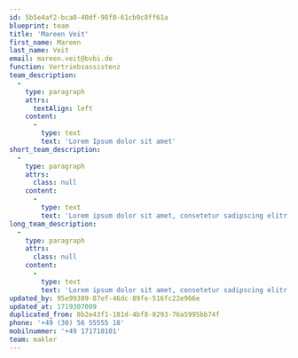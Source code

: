 ```yaml
---
id: 5b5e4af2-bca0-40df-98f0-61cb9c8ff61a
blueprint: team
title: 'Mareen Veit'
first_name: Mareen
last_name: Veit
email: mareen.veit@bvbi.de
function: Vertriebsassistenz
team_description:
  -
    type: paragraph
    attrs:
      textAlign: left
    content:
      -
        type: text
        text: 'Lorem Ipsum dolor sit amet'
short_team_description:
  -
    type: paragraph
    attrs:
      class: null
    content:
      -
        type: text
        text: 'Lorem ipsum dolor sit amet, consetetur sadipscing elitr, sed diam nonumy eirmod tempor invidunt ut labore et dolore magna aliquyam erat, sed diam voluptua. Lorem ipsum dolor sit amet, consetetur sadipscing elitr, sed diam nonumy eirmod tempor invidunt ut labore et dolore magna aliquyam erat, sed diam voluptua. '
long_team_description:
  -
    type: paragraph
    attrs:
      class: null
    content:
      -
        type: text
        text: 'Lorem ipsum dolor sit amet, consetetur sadipscing elitr, sed diam nonumy eirmod tempor invidunt ut labore et dolore magna aliquyam erat, sed diam voluptua. Lorem ipsum dolor sit amet, consetetur sadipscing elitr, sed diam nonumy eirmod tempor invidunt ut labore et dolore magna aliquyam erat, sed diam voluptua. Lorem ipsum dolor sit amet, consetetur sadipscing elitr, sed diam nonumy eirmod tempor invidunt ut labore et dolore magna aliquyam erat, sed diam voluptua. Lorem ipsum dolor sit amet, consetetur sadipscing elitr, sed diam nonumy eirmod tempor invidunt ut labore et dolore magna aliquyam erat, sed diam voluptua. '
updated_by: 95e99389-87ef-46dc-89fe-516fc22e966e
updated_at: 1719307089
duplicated_from: 8b2e43f1-181d-4bf8-8293-76a5995bb74f
phone: '+49 (30) 56 55555 18'
mobilnummer: '+49 171718101'
team: makler
---
```

